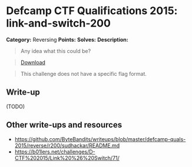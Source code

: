 # Defcamp CTF Qualifications 2015: link-and-switch-200

**Category:** Reversing
**Points:**
**Solves:**
**Description:**

> Any idea what this could be?

> [Download](r200) 

> This challenge does not have a specific flag format.


## Write-up

(TODO)

## Other write-ups and resources

* <https://github.com/ByteBandits/writeups/blob/master/defcamp-quals-2015/reverse/r200/sudhackar/README.md>
* <https://b01lers.net/challenges/D-CTF%202015/Link%20%26%20Switch/71/>
